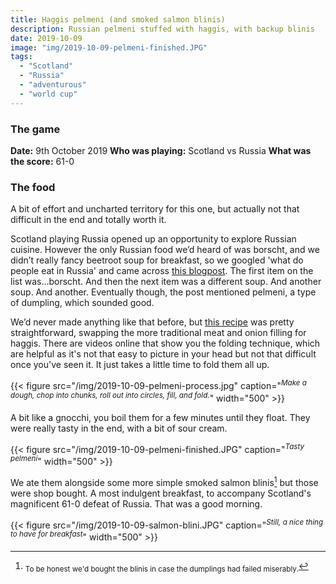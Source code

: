 ```yaml
---
title: Haggis pelmeni (and smoked salmon blinis)
description: Russian pelmeni stuffed with haggis, with backup blinis
date: 2019-10-09
image: "img/2019-10-09-pelmeni-finished.JPG"
tags:
  - "Scotland"
  - "Russia"
  - "adventurous"
  - "world cup"
---
```


### The game

**Date:** 9th October 2019
**Who was playing:** Scotland vs Russia
**What was the score:** 61-0

### The food

A bit of effort and uncharted territory for this one, but actually not that difficult in the end and totally worth it.

Scotland playing Russia opened up an opportunity to explore Russian cuisine. However the only Russian food we’d heard of was borscht, and we didn’t really fancy beetroot soup for breakfast, so we googled 'what do people eat in Russia' and came across [this blogpost](https://www.tripsavvy.com/traditional-russian-foods-4173498). The first item on the list was...borscht. And then the next item was a different soup. And another soup. And another. Eventually though, the post mentioned pelmeni, a type of dumpling, which sounded good.

We’d never made anything like that before, but [this recipe](https://www.olivemagazine.com/recipes/meat-and-poultry/pelmeni-russian-dumplings/) was pretty straightforward, swapping the more traditional meat and onion filling for haggis. There are videos online that show you the folding technique, which are helpful as it's not that easy to picture in your head but not that difficult once you've seen it. It just takes a little time to fold them all up.

{{< figure src="/img/2019-10-09-pelmeni-process.jpg" caption="<sup>*Make a dough, chop into chunks, roll out into circles, fill, and fold.*</sup>" width="500" >}}

A bit like a gnocchi, you boil them for a few minutes until they float. They were really tasty in the end, with a bit of sour cream.

{{< figure src="/img/2019-10-09-pelmeni-finished.JPG" caption="<sup>*Tasty pelmeni*</sup>" width="500" >}}

We ate them alongside some more simple smoked salmon blinis[^1] but those were shop bought. A most indulgent breakfast, to accompany Scotland's magnificent 61-0 defeat of Russia. That was a good morning.

{{< figure src="/img/2019-10-09-salmon-blini.JPG" caption="<sup>*Still, a nice thing to have for breakfast*</sup>" width="500" >}}

[^1]: <sub>To be honest we'd bought the blinis in case the dumplings had failed miserably.</sub>
